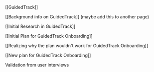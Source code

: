 [[GuidedTrack]]

[[Background info on GuidedTrack]] (maybe add this to another page)

[[Initial Research in GuidedTrack]]

[[Initial Plan for GuidedTrack Onboarding]]

[[Realizing why the plan wouldn't work for GuidedTrack Onboarding]]

[[New plan for GuidedTrack Onboarding]]

Validation from user interviews